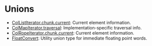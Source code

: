 # Unions

* [ColListIterator.chunk.current](union_col_list_iterator_8chunk_8current.md#union_col_list_iterator_8chunk_8current): Current element information.
* [ColMapIterator.traversal](union_col_map_iterator_8traversal.md#union_col_map_iterator_8traversal): Implementation-specific traversal info.
* [ColRopeIterator.chunk.current](union_col_rope_iterator_8chunk_8current.md#union_col_rope_iterator_8chunk_8current): Current element information.
* [FloatConvert](union_float_convert.md#union_float_convert): Utility union type for immediate floating point words.